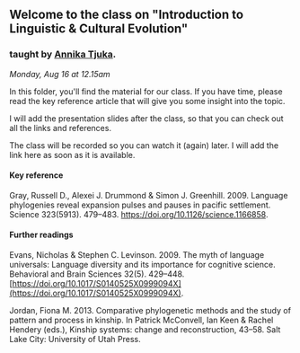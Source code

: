 ## Welcome to the class on "Introduction to Linguistic & Cultural Evolution" 
### taught by [Annika Tjuka](http://annikatjuka.com).

_Monday, Aug 16 at 12.15am_

In this folder, you'll find the material for our class. If you have time, please read the key reference article that will give you some insight into the topic.

I will add the presentation slides after the class, so that you can check out all the links and references.

The class will be recorded so you can watch it (again) later. I will add the link here as soon as it is available.

#### Key reference

Gray, Russell D., ‪Alexei J. Drummond & Simon J. Greenhill. 2009. Language phylogenies reveal expansion pulses and pauses in pacific settlement. Science 323(5913). 479–483. https://doi.org/10.1126/science.1166858.

#### Further readings

Evans, Nicholas & Stephen C. Levinson. 2009. The myth of language universals: Language diversity and its importance for cognitive science. Behavioral and Brain Sciences 32(5). 429–448. [https://doi.org/10.1017/S0140525X0999094X](https://doi.org/10.1017/S0140525X0999094X).

Jordan, Fiona M. 2013. Comparative phylogenetic methods and the study of pattern and process in kinship. In Patrick McConvell, Ian Keen & Rachel Hendery (eds.), Kinship systems: change and reconstruction, 43–58. Salt Lake City: University of Utah Press.
